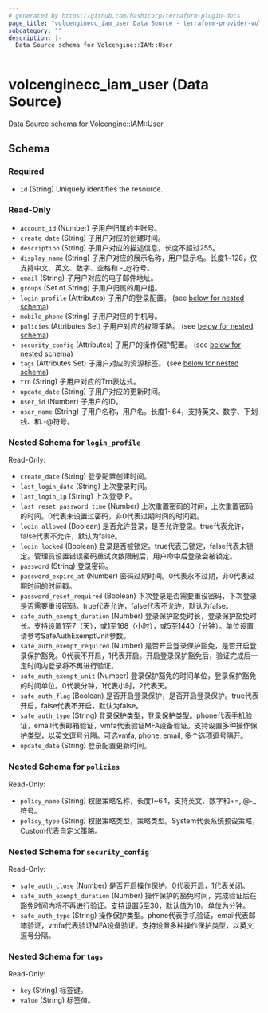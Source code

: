 ```yaml
---
# generated by https://github.com/hashicorp/terraform-plugin-docs
page_title: "volcenginecc_iam_user Data Source - terraform-provider-volcenginecc"
subcategory: ""
description: |-
  Data Source schema for Volcengine::IAM::User
---
```


# volcenginecc_iam_user (Data Source)

Data Source schema for Volcengine::IAM::User



<!-- schema generated by tfplugindocs -->
## Schema

### Required

- `id` (String) Uniquely identifies the resource.

### Read-Only

- `account_id` (Number) 子用户归属的主账号。
- `create_date` (String) 子用户对应的创建时间。
- `description` (String) 子用户对应的描述信息，长度不超过255。
- `display_name` (String) 子用户对应的展示名称，用户显示名。长度1~128，仅支持中文、英文、数字、空格和.-_@符号。
- `email` (String) 子用户对应的电子邮件地址。
- `groups` (Set of String) 子用户归属的用户组。
- `login_profile` (Attributes) 子用户的登录配置。 (see [below for nested schema](#nestedatt--login_profile))
- `mobile_phone` (String) 子用户对应的手机号。
- `policies` (Attributes Set) 子用户对应的权限策略。 (see [below for nested schema](#nestedatt--policies))
- `security_config` (Attributes) 子用户的操作保护配置。 (see [below for nested schema](#nestedatt--security_config))
- `tags` (Attributes Set) 子用户对应的资源标签。 (see [below for nested schema](#nestedatt--tags))
- `trn` (String) 子用户对应的Trn表达式。
- `update_date` (String) 子用户对应的更新时间。
- `user_id` (Number) 子用户的ID。
- `user_name` (String) 子用户名称，用户名。长度1~64，支持英文、数字、下划线、和.-@符号。

<a id="nestedatt--login_profile"></a>
### Nested Schema for `login_profile`

Read-Only:

- `create_date` (String) 登录配置创建时间。
- `last_login_date` (String) 上次登录时间。
- `last_login_ip` (String) 上次登录IP。
- `last_reset_password_time` (Number) 上次重置密码的时间，上次重置密码的时间。0代表未设置过密码，非0代表过期时间的时间戳。
- `login_allowed` (Boolean) 是否允许登录，是否允许登录。true代表允许，false代表不允许，默认为false。
- `login_locked` (Boolean) 登录是否被锁定。true代表已锁定，false代表未锁定。管理员设置错误密码重试次数限制后，用户命中后登录会被锁定。
- `password` (String) 登录密码。
- `password_expire_at` (Number) 密码过期时间。0代表永不过期，非0代表过期时间的时间戳。
- `password_reset_required` (Boolean) 下次登录是否需要重设密码，下次登录是否需要重设密码。true代表允许，false代表不允许，默认为false。
- `safe_auth_exempt_duration` (Number) 登录保护豁免时长，登录保护豁免时长。支持设置1至7（天），或1至168（小时），或5至1440（分钟）。单位设置请参考SafeAuthExemptUnit参数。
- `safe_auth_exempt_required` (Number) 是否开启登录保护豁免，是否开启登录保护豁免。0代表不开启，1代表开启。开启登录保护豁免后，验证完成后一定时间内登录将不再进行验证。
- `safe_auth_exempt_unit` (Number) 登录保护豁免的时间单位，登录保护豁免的时间单位。0代表分钟，1代表小时，2代表天。
- `safe_auth_flag` (Boolean) 是否开启登录保护，是否开启登录保护。true代表开启，false代表不开启，默认为false。
- `safe_auth_type` (String) 登录保护类型，登录保护类型。phone代表手机验证，email代表邮箱验证，vmfa代表验证MFA设备验证。支持设置多种操作保护类型，以英文逗号分隔。可选vmfa, phone, email, 多个选项逗号隔开。
- `update_date` (String) 登录配置更新时间。


<a id="nestedatt--policies"></a>
### Nested Schema for `policies`

Read-Only:

- `policy_name` (String) 权限策略名称，长度1~64，支持英文、数字和+=,.@-_符号。
- `policy_type` (String) 权限策略类型，策略类型。System代表系统预设策略，Custom代表自定义策略。


<a id="nestedatt--security_config"></a>
### Nested Schema for `security_config`

Read-Only:

- `safe_auth_close` (Number) 是否开启操作保护。0代表开启，1代表关闭。
- `safe_auth_exempt_duration` (Number) 操作保护的豁免时间，完成验证后在豁免时间内将不再进行验证。支持设置5至30，默认值为10。单位为分钟。
- `safe_auth_type` (String) 操作保护类型。phone代表手机验证，email代表邮箱验证，vmfa代表验证MFA设备验证。支持设置多种操作保护类型，以英文逗号分隔。


<a id="nestedatt--tags"></a>
### Nested Schema for `tags`

Read-Only:

- `key` (String) 标签键。
- `value` (String) 标签值。

